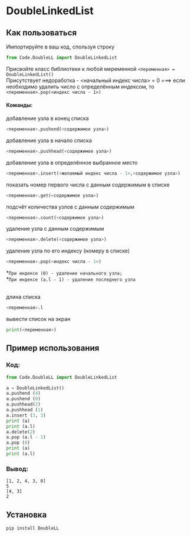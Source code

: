 # DoubleLinkedList
## Как пользоваться
Импортируйте в ваш код, спользуя строку
```python
from Code.DoubleLL import DoubleLinkedList
``` 
Присвойте класс библиотеки к любой меременной `<переменная> = DoubleLinkedList()` <br/>
Присутствует недоработка - <начальный индекс числа> = 0 ===> если необходимо удалить число с определённым индексом, то `<переменная>.pop(<индекс числа - 1>)`
#### Команды:
добавление узла в конец списка
```python
<переменная>.pushend(<содержимое узла>)
```  
добавление узла в начало списка
```python
<переменная>.pushhead(<содержимое узла>)
```
добавление узла в определённое выбранное место
```python
<переменная>.insert(<желаемый индекс числа - 1>,<содержимое узла>)
```
показать номер первого числа с данным содержимым в списке
```python
<переменная>.get(<содержимое узла>)
```
подсчёт количества узлов с данным содержимым
```python
<переменная>.count(<содержимое узла>)
```
удаление узла с данным содержимым 
```python
<переменная>.delete(<содержимое узла>)
``` 
удаление узла по его индексу (номеру в списке)
```python
<переменная>.pop(<индекс числа - 1>)
```

*```При индексе (0) - удаление начального узла;``` <br/> *```При индексе (a.l - 1) - удаление последнего узла``` <br/> <br/>

длина списка 
```python
<переменная>.l
```
вывести список на экран
```python
print(<переменная>)
```

## Пример использования
### Код:
```python
from Code.DoubleLL import DoubleLinkedList

a = DoubleLinkedList()
a.pushend (4)
a.pushend (0)
a.pushhead(2)
a.pushhead (1)
a.insert (3, 3)
print (a)
print (a.l)
a.delete(2)
a.pop (a.l - 1)
a.pop (0)
print (a)
print (a.l)
```
### Вывод:
```
[1, 2, 4, 3, 0]
5
[4, 3]
2
```
## Установка
```
pip install DoubleLL
```
